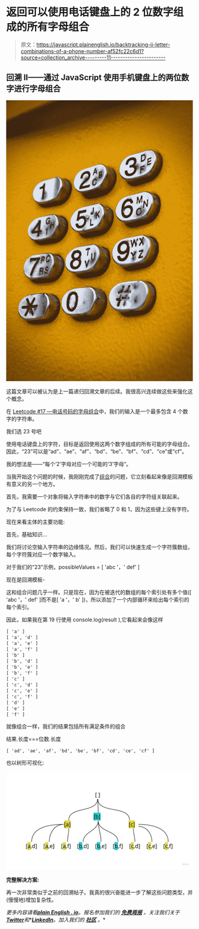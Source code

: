 # 返回可以使用电话键盘上的 2 位数字组成的所有字母组合

> 原文：<https://javascript.plainenglish.io/backtracking-ii-letter-combinations-of-a-phone-number-af52fc22c6d1?source=collection_archive---------11----------------------->

## 回溯 II——通过 JavaScript 使用手机键盘上的两位数字进行字母组合

![](img/752e9de04cf3e9b200567fe6493ab9d3.png)

这篇文章可以被认为是上一篇递归回溯文章的后续。我很高兴连续做这些来强化这个概念。

在 [Leetcode #17 —电话号码的字母组合](https://leetcode.com/problems/letter-combinations-of-a-phone-number/)中，我们的输入是一个最多包含 4 个数字的字符串。

我们选 23 号吧

使用电话键盘上的字符，目标是返回使用这两个数字组成的所有可能的字母组合。因此，“23”可以是“ad”、“ae”、“af”、“bd”、“be”、“bf”、“cd”、“ce”或“cf”。

我的想法是——“每个‘2’字母对应一个可能的‘3’字母”。

当我开始这个问题的时候，我刚刚完成了[组合](https://leetcode.com/problems/combinations/)的问题，它立刻看起来像是回溯模板有意义的另一个地方。

首先，我需要一个对象将输入字符串中的数字与它们各自的字符组关联起来。

为了与 Leetcode 的约束保持一致，我们省略了 0 和 1，因为这些键上没有字符。

现在来看主体的主要功能:

首先，基础知识…

我们将讨论空输入字符串的边缘情况。然后，我们可以快速生成一个字符簇数组，每个字符簇对应一个数字输入。

对于我们的“23”示例，possibleValues = [ 'abc '，' def' ]

现在是回溯模板-

这和组合问题几乎一样。只是现在，因为在被迭代的数组的每个索引处有多个值([ 'abc '，' def' ]而不是[ 'a '，' b' ])，所以添加了一个内部循环来给出每个索引的每个索引。

因此，如果我在第 19 行使用 console.log(result ),它看起来会像这样

```
[ 'a' ]
[ 'a', 'd' ]
[ 'a', 'e' ]
[ 'a', 'f' ]
[ 'b' ]
[ 'b', 'd' ]
[ 'b', 'e' ]
[ 'b', 'f' ]
[ 'c' ]
[ 'c', 'd' ]
[ 'c', 'e' ]
[ 'c', 'f' ]
[ 'd' ]
[ 'e' ]
[ 'f' ]
```

就像组合一样，我们的结果包括所有满足条件的组合

结果.长度===位数.长度

```
[ 'ad', 'ae', 'af', 'bd', 'be', 'bf', 'cd', 'ce', 'cf' ]
```

也以树形可视化:

![](img/ffe2b10a977ac57eb96f20c828e22c52.png)

**完整解决方案:**

再一次非常类似于之前的回溯帖子。我真的很兴奋能进一步了解这些问题类型，并(慢慢地)增加复杂性。

*更多内容请看*[***plain English . io***](https://plainenglish.io/)*。报名参加我们的* [***免费周报***](http://newsletter.plainenglish.io/) *。关注我们关于*[***Twitter***](https://twitter.com/inPlainEngHQ)*和**[***LinkedIn***](https://www.linkedin.com/company/inplainenglish/)*。加入我们的* [***社区***](https://discord.gg/GtDtUAvyhW) *。**